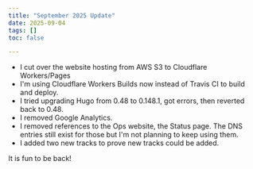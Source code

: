 ```yaml
---
title: "September 2025 Update"
date: 2025-09-04
tags: []
toc: false

---
```


<!--more-->

- I cut over the website hosting from AWS S3 to Cloudflare Workers/Pages
- I'm using Cloudflare Workers Builds now instead of Travis CI to build and deploy. 
- I tried upgrading Hugo from 0.48 to 0.148.1, got errors, then reverted back to 0.48. 
- I removed Google Analytics.
- I removed references to the Ops website, the Status page. The DNS entries still exist for those but I'm not planning to keep using them. 
- I added two new tracks to prove new tracks could be added. 

It is fun to be back!
